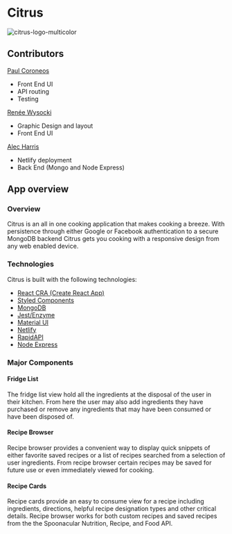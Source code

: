 # Citrus
<img src="https://i.ibb.co/cwZtRkC/citrus-logo-multicolor.png" alt="citrus-logo-multicolor" border="0">

## Contributors

<a href="https://github.com/PaulACoroneos">Paul Coroneos</a>

<ul>
  <li> Front End UI </li>
  <li> API routing </li>
  <li> Testing </li>
</ul>
  
<a href="https://github.com/reneewysocki">Renée Wysocki</a>

<ul>
  <li> Graphic Design and layout </li>
  <li> Front End UI </li>
</ul>

<a href="https://github.com/alecfharris">Alec Harris</a>

<ul>
  <li> Netlify deployment </li>
  <li> Back End (Mongo and Node Express) </li>
</ul>

## App overview

### Overview

Citrus is an all in one cooking application that makes cooking a breeze. With persistence through either Google or Facebook authentication to a secure MongoDB backend Citrus gets you cooking with a responsive design from any web enabled device.

### Technologies

Citrus is built with the following technologies:

<ul> 
  <li><a href="https://github.com/facebook/create-react-app">React CRA (Create React App)</a></li>
  <li><a href="https://www.styled-components.com/">Styled Components</a></li>
  <li><a href="https://www.mongodb.com/">MongoDB</a></li>
  <li><a href="https://jestjs.io/">Jest/Enzyme</a></li>
  <li><a href="https://material-ui.com/">Material UI</a></li>
  <li><a href="https://www.netlify.com/">Netlify</a></li>
  <li><a href="https://rapidapi.com/">RapidAPI</a></li>
  <li><a href="https://expressjs.com/">Node Express</a></li>
</ul>

### Major Components

#### Fridge List

The fridge list view hold all the ingredients at the disposal of the user in their kitchen. From here the user may also add ingredients they have purchased or remove any ingredients that may have been consumed or have been disposed of.

#### Recipe Browser

Recipe browser provides a convenient way to display quick snippets of either favorite saved recipes or a list of recipes searched from a selection of user ingredients. From recipe browser certain recipes may be saved for future use or even immediately viewed for cooking.

#### Recipe Cards

Recipe cards provide an easy to consume view for a recipe including ingredients, directions, helpful recipe designation types and other critical details. Recipe browser works for both custom recipes and saved recipes from the the Spoonacular Nutrition, Recipe, and Food API.

  

